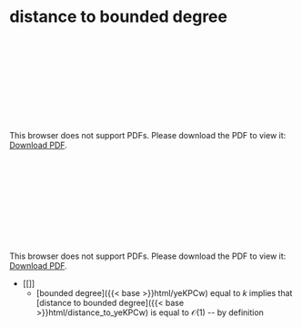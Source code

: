 # distance to bounded degree




<object data="../local_distance_to_yeKPCw.pdf" type="application/pdf" width="100%" height="480px"><embed src="../local_distance_to_yeKPCw.pdf"><p>This browser does not support PDFs. Please download the PDF to view it: <a href="../local_distance_to_yeKPCw.pdf">Download PDF</a>.</p></embed></object>


<object data="../inclusions_distance_to_yeKPCw.pdf" type="application/pdf" width="100%" height="480px"><embed src="../inclusions_distance_to_yeKPCw.pdf"><p>This browser does not support PDFs. Please download the PDF to view it: <a href="../inclusions_distance_to_yeKPCw.pdf">Download PDF</a>.</p></embed></object>

*  [[]]
    * [bounded degree]({{< base >}}html/yeKPCw) equal to $k$ implies that [distance to bounded degree]({{< base >}}html/distance_to_yeKPCw) is equal to $\mathcal O(1)$ -- by definition